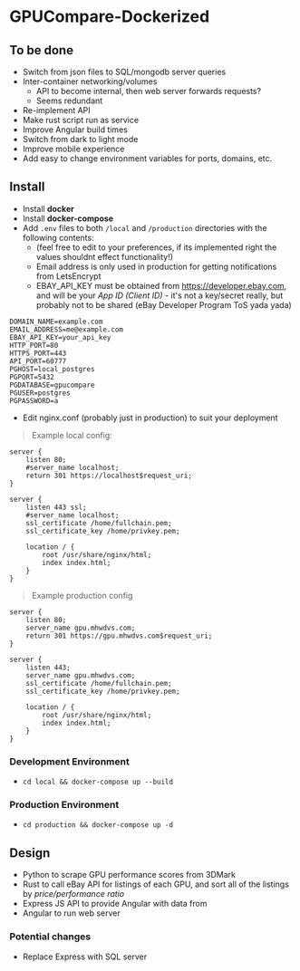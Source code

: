 # GPUCompare-Dockerized

## To be done

- Switch from json files to SQL/mongodb server queries
- Inter-container networking/volumes
	- API to become internal, then web server forwards requests?
	- Seems redundant
- Re-implement API
- Make rust script run as service
- Improve Angular build times
- Switch from dark to light mode
- Improve mobile experience
- Add easy to change environment variables for ports, domains, etc.

## Install

- Install **docker**
- Install **docker-compose**
- Add `.env` files to both `/local` and `/production` directories with the following contents:
	- (feel free to edit to your preferences, if its implemented right the values shouldnt effect functionality!)
	- Email address is only used in production for getting notifications from LetsEncrypt
	- EBAY_API_KEY must be obtained from https://developer.ebay.com, and will be your *App ID (Client ID)* - it's not a key/secret really, but probably not to be shared (eBay Developer Program ToS yada yada) 
```
DOMAIN_NAME=example.com
EMAIL_ADDRESS=me@example.com
EBAY_API_KEY=your_api_key
HTTP_PORT=80
HTTPS_PORT=443
API_PORT=60777
PGHOST=local_postgres
PGPORT=5432
PGDATABASE=gpucompare
PGUSER=postgres
PGPASSWORD=a
```
- Edit nginx.conf (probably just in production) to suit your deployment

> Example local config:

```
server {
    listen 80;
    #server_name localhost;
    return 301 https://localhost$request_uri;
}

server {
    listen 443 ssl;
    #server_name localhost;
    ssl_certificate /home/fullchain.pem;
    ssl_certificate_key /home/privkey.pem;

    location / {
        root /usr/share/nginx/html;
        index index.html;
    }
}
```

> Example production config

```
server {
    listen 80;
    server_name gpu.mhwdvs.com;
    return 301 https://gpu.mhwdvs.com$request_uri;
}

server {
    listen 443;
    server_name gpu.mhwdvs.com;
    ssl_certificate /home/fullchain.pem;
    ssl_certificate_key /home/privkey.pem;

    location / {
        root /usr/share/nginx/html;
        index index.html;
    }
}
```

### Development Environment
- `cd local && docker-compose up --build`

### Production Environment
- `cd production && docker-compose up -d`

## Design

- Python to scrape GPU performance scores from 3DMark
- Rust to call eBay API for listings of each GPU, and sort all of the listings by *price/performance ratio*
- Express JS API to provide Angular with data from 
- Angular to run web server

### Potential changes

- Replace Express with SQL server
